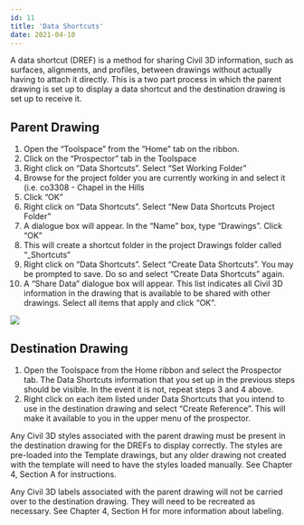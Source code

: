 ```yaml
---
id: 11
title: 'Data Shortcuts'
date: 2021-04-10
---
```


A data shortcut (DREF) is a method for sharing Civil 3D information, such as surfaces, alignments, and profiles, between drawings without actually having to attach it directly. This is a two part process in which the parent drawing is set up to display a data shortcut and the destination drawing is set up to receive it.

## Parent Drawing

1. Open the “Toolspace” from the “Home” tab on the ribbon.
2. Click on the “Prospector” tab in the Toolspace
3. Right click on “Data Shortcuts”. Select “Set Working Folder”
4. Browse for the project folder you are currently working in and select it (i.e. co3308 - Chapel in the Hills
5. Click “OK”
6. Right click on “Data Shortcuts”. Select “New Data Shortcuts Project Folder”
7. A dialogue box will appear. In the “Name” box, type “Drawings”. Click “OK”
8. This will create a shortcut folder in the project Drawings folder called “\_Shortcuts”
9. Right click on “Data Shortcuts”. Select “Create Data Shortcuts”. You may be prompted to save. Do so and select “Create Data Shortcuts” again.
10. A “Share Data” dialogue box will appear. This list indicates all Civil 3D information in the drawing that is available to be shared with other drawings. Select all items that apply and click “OK”.

![](/img/standards/image21.png)

## Destination Drawing

1. Open the Toolspace from the Home ribbon and select the Prospector tab. The Data Shortcuts information that you set up in the previous steps should be visible. In the event it is not, repeat steps 3 and 4 above.
2. Right click on each item listed under Data Shortcuts that you intend to use in the destination drawing and select “Create Reference”. This will make it available to you in the upper menu of the prospector.

Any Civil 3D styles associated with the parent drawing must be present in the destination drawing for the DREFs to display correctly. The styles are pre-loaded into the Template drawings, but any older drawing not created with the template will need to have the styles loaded manually. See Chapter 4, Section A for instructions.

Any Civil 3D labels associated with the parent drawing will not be carried over to the destination drawing. They will need to be recreated as necessary. See Chapter 4, Section H for more information about labeling.
